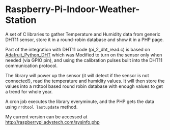 # Raspberry-Pi-Indoor-Weather-Station
A set of C libraries to gather Temperature and Humidity data from generic DHT11 sensor, store it in a round-robin database and show it in a PHP page.

Part of the integration with DHT11 code  (pi_2_dht_read.c) is based on [Adafruit_Python_DHT](https://github.com/adafruit/Adafruit_Python_DHT/) which was Modified to turn on the sensor only when needed (via GPIO pin), and using the calibration pulses built into the DHT11 communication protocol.

The library will power up the sensor (it will detect if the sensor is not connected!), read the temperature and humidity values. It will then store the values into a rrdtool based round robin database with enough values to get a trend for whole year.

A cron job executes the library everyminute, and the PHP gets the data using `rrdtool lastupdate` method.

My current version can be accessed at http://raspberrypi.adystech.com/sysinfo.php
